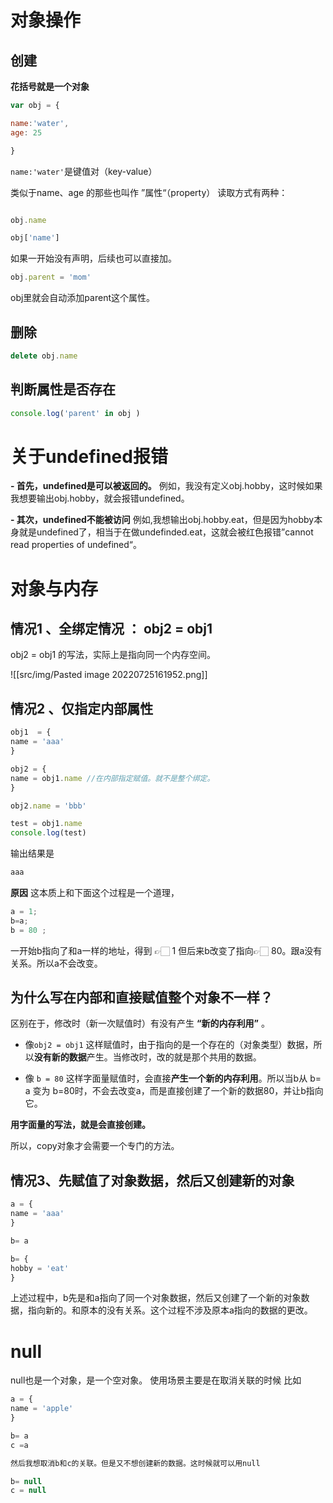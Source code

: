 
# 对象操作
## 创建

**花括号就是一个对象**

```js
var obj = {

name:'water',
age: 25

}
```

`name:'water'`是键值对（key-value）

类似于name、age 的那些也叫作 ”属性“（property）
读取方式有两种：
```js

obj.name

obj['name']

```

如果一开始没有声明，后续也可以直接加。
```js
obj.parent = 'mom'
```
obj里就会自动添加parent这个属性。

## 删除
```js
delete obj.name
```

## 判断属性是否存在
```js
console.log('parent' in obj )
```



# 关于undefined报错
**- 首先，undefined是可以被返回的。**
例如，我没有定义obj.hobby，这时候如果我想要输出obj.hobby，就会报错undefined。

**- 其次，undefined不能被访问**
例如,我想输出obj.hobby.eat，但是因为hobby本身就是undefined了，相当于在做undefinded.eat，这就会被红色报错”cannot read properties of undefined“。


# 对象与内存

## 情况1 、全绑定情况 ： obj2 = obj1 
obj2 = obj1 的写法，实际上是指向同一个内存空间。

![[src/img/Pasted image 20220725161952.png]]

## 情况2 、仅指定内部属性
```js
obj1  = {
name = 'aaa'
}

obj2 = {
name = obj1.name //在内部指定赋值。就不是整个绑定。
}

obj2.name = 'bbb'

test = obj1.name
console.log(test)

```

输出结果是
```js
aaa
```

**原因**
这本质上和下面这个过程是一个道理，
```js
a = 1; 
b=a; 
b = 80 ;
```
一开始b指向了和a一样的地址，得到 👉🏻  1
但后来b改变了指向👉🏻 80。跟a没有关系。所以a不会改变。

## 为什么写在内部和直接赋值整个对象不一样？
区别在于，修改时（新一次赋值时）有没有产生 **“新的内存利用”** 。

- 像``obj2 = obj1`` 这样赋值时，由于指向的是一个存在的（对象类型）数据，所以**没有新的数据**产生。当修改时，改的就是那个共用的数据。

- 像 `b = 80` 这样字面量赋值时，会直接**产生一个新的内存利用**。所以当b从 b= a 变为 b=80时，不会去改变a，而是直接创建了一个新的数据80，并让b指向它。

**用字面量的写法，就是会直接创建。**

所以，copy对象才会需要一个专门的方法。

## 情况3、先赋值了对象数据，然后又创建新的对象
```js
a = {
name = 'aaa'
}

b= a

b= {
hobby = 'eat'
}
```
上述过程中，b先是和a指向了同一个对象数据，然后又创建了一个新的对象数据，指向新的。和原本的没有关系。这个过程不涉及原本a指向的数据的更改。


# null
null也是一个对象，是一个空对象。
使用场景主要是在取消关联的时候
比如 
```js
a = {
name = 'apple'
}

b= a
c =a

然后我想取消b和c的关联。但是又不想创建新的数据。这时候就可以用null

b= null 
c = null

```

